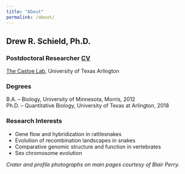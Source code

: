 ```yaml
---
title: "About"
permalink: /about/
---
```

## Drew R. Schield, Ph.D.
### Postdoctoral Researcher [CV](https://drewschield.github.io/CV/Schield_CV_07.19.19.pdf)
[The Castoe Lab](http://www.snakegenomics.org/CastoeLab/Castoe_Lab_Home.html), University of Texas Arlington

### Degrees
B.A. – Biology, University of Minnesota, Morris, 2012  
Ph.D. – Quantitative Biology, University of Texas at Arlington, 2018  

### Research Interests
- Gene flow and hybridization in rattlesnakes
- Evolution of recombination landscapes in snakes
- Comparative genomic structure and function in vertebrates
- Sex chromosome evolution
  

*Crater and profile photographs on main pages courtesy of Blair Perry.*
